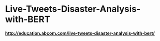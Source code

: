 # Live-Tweets-Disaster-Analysis-with-BERT
#### http://education.abcom.com/live-tweets-disaster-analysis-with-bert/
